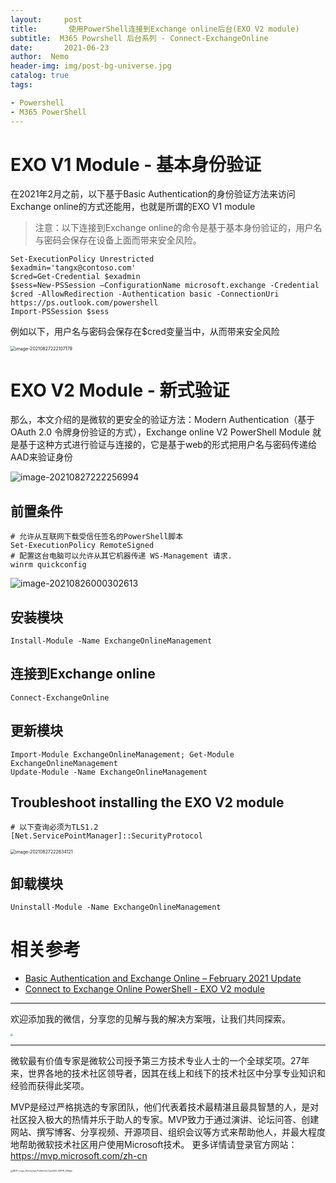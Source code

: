 ```yaml
---
layout:     post
title:       使用PowerShell连接到Exchange online后台(EXO V2 module)
subtitle:  M365 Powrshell 后台系列 - Connect-ExchangeOnline
date:       2021-06-23
author:  Nemo
header-img: img/post-bg-universe.jpg
catalog: true
tags:

- Powershell
- M365 PowerShell
---
```


# EXO V1 Module - 基本身份验证

在2021年2月之前，以下基于Basic Authentication的身份验证方法来访问Exchange online的方式还能用，也就是所谓的EXO V1 module

> 注意：以下连接到Exchange online的命令是基于基本身份验证的，用户名与密码会保存在设备上面而带来安全风险。

```
Set-ExecutionPolicy Unrestricted
$exadmin='tangx@contoso.com'
$cred=Get-Credential $exadmin
$sess=New-PSSession –ConfigurationName microsoft.exchange -Credential $cred -AllowRedirection -Authentication basic -ConnectionUri https://ps.outlook.com/powershell
Import-PSSession $sess
```

例如以下，用户名与密码会保存在$cred变量当中，从而带来安全风险

<img src="https://cdn.jsdelivr.net/gh/kristofftan/kristofftan.github.io/img/image-20210827222107179.png" alt="image-20210827222107179" style="zoom:50%;" />

# EXO V2 Module - 新式验证

那么，本文介绍的是微软的更安全的验证方法：Modern Authentication（基于OAuth 2.0 令牌身份验证的方式），Exchange online V2 PowerShell Module 就是基于这种方式进行验证与连接的，它是基于web的形式把用户名与密码传递给AAD来验证身份

![image-20210827222256994](https://cdn.jsdelivr.net/gh/kristofftan/kristofftan.github.io/img/image-20210827222256994.png)

## 前置条件

```
# 允许从互联网下载受信任签名的PowerShell脚本
Set-ExecutionPolicy RemoteSigned
# 配置这台电脑可以允许从其它机器传递 WS-Management 请求.
winrm quickconfig
```

![image-20210826000302613](https://cdn.jsdelivr.net/gh/kristofftan/kristofftan.github.io/img/image-20210826000302613.png)

## 安装模块

```
Install-Module -Name ExchangeOnlineManagement
```

## 连接到Exchange online

```
Connect-ExchangeOnline
```

## 更新模块

```
Import-Module ExchangeOnlineManagement; Get-Module ExchangeOnlineManagement
Update-Module -Name ExchangeOnlineManagement
```

## Troubleshoot installing the EXO V2 module

```
# 以下查询必须为TLS1.2
[Net.ServicePointManager]::SecurityProtocol
```

<img src="https://cdn.jsdelivr.net/gh/kristofftan/kristofftan.github.io/img/image-20210827222634121.png" alt="image-20210827222634121" style="zoom:50%;" />

## 卸载模块

```
Uninstall-Module -Name ExchangeOnlineManagement
```

# 相关参考

- [Basic Authentication and Exchange Online – February 2021 Update](https://techcommunity.microsoft.com/t5/exchange-team-blog/basic-authentication-and-exchange-online-february-2021-update/ba-p/2111904)
- [Connect to Exchange Online PowerShell - EXO V2 module](https://docs.microsoft.com/en-us/powershell/exchange/connect-to-exchange-online-powershell?view=exchange-ps)

------

欢迎添加我的微信，分享您的见解与我的解决方案哦，让我们共同探索。

<img src="https://cdn.jsdelivr.net/gh/tangx007/tangx007.github.io/img/nemo-qrcode.jpg" style="zoom:25%;" />

------

微软最有价值专家是微软公司授予第三方技术专业人士的一个全球奖项。27年来，世界各地的技术社区领导者，因其在线上和线下的技术社区中分享专业知识和经验而获得此奖项。

MVP是经过严格挑选的专家团队，他们代表着技术最精湛且最具智慧的人，是对社区投入极大的热情并乐于助人的专家。MVP致力于通过演讲、论坛问答、创建网站、撰写博客、分享视频、开源项目、组织会议等方式来帮助他人，并最大程度地帮助微软技术社区用户使用Microsoft技术。
更多详情请登录官方网站：https://mvp.microsoft.com/zh-cn

<img src="https://cdn.jsdelivr.net/gh/kristofftan/kristofftan.github.io/img/MVP_Logo_Horizontal_Preferred_Cyan300_CMYK_300ppi.png" alt="MVP_Logo_Horizontal_Preferred_Cyan300_CMYK_300ppi" style="zoom: 25%;" />

